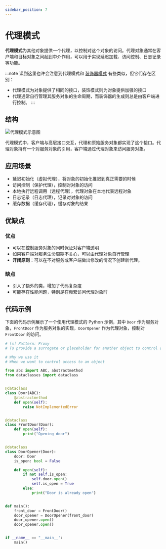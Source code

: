 ```yaml
---
sidebar_position: 7
---
```


# 代理模式
**代理模式**为其他对象提供一个代理，以控制对这个对象的访问。代理对象通常在客户端和目标对象之间起到中介作用，可以用于实现延迟加载、访问控制、日志记录等功能。

:::note
读到这里也许会注意到代理模式和 [装饰器模式](./decorator.md) 有些类似，但它们存在区别：
- 代理模式为对象提供了相同的接口，装饰模式则为对象提供加强的接口
- 代理通常自行管理其服务对象的生命周期，而装饰器的生成则总是由客户端进行控制。
:::

## 结构

![代理模式示意图](https://refactoringguru.cn/images/patterns/diagrams/proxy/structure.png)

代理模式中，客户端与高层接口交互，代理和原始服务对象都实现了这个接口。代理对象持有一个对服务对象的引用，客户端通过代理对象来访问服务对象。

## 应用场景

- 延迟初始化（虚拟代理），将对象的初始化推迟到真正需要的时候
- 访问控制（保护代理），控制对对象的访问
- 本地执行远程调用（远程代理），代理对象在本地代表远程对象
- 日志记录（日志代理），记录对对象的访问
- 缓存数据（缓存代理），缓存对象的结果

## 优缺点
### 优点
- 可以在控制服务对象的同时保证对客户端透明
- 如果客户端对服务生命周期不关心，可以由代理对象自行管理
- **开闭原则**：可以在不对服务或客户端做出修改的情况下创建新代理。

### 缺点
- 引入了额外的类，增加了代码复杂度
- 可能存在性能问题，特别是在频繁访问代理对象时

## 代码示例

下面的代码示例展示了一个使用代理模式的 Python 示例，其中 `Door` 作为服务对象，`FrontDoor` 作为服务对象的实现，`DoorOpener` 作为代理对象，控制对 `FrontDoor` 的访问。

```python livecodes console=full
# [x] Pattern: Proxy
# To provide a surrogate or placeholder for another object to control access to it

# Why we use it
# When we want to control access to an object

from abc import ABC, abstractmethod
from dataclasses import dataclass


@dataclass
class Door(ABC):
    @abstractmethod
    def open(self):
        raise NotImplementedError


@dataclass
class FrontDoor(Door):
    def open(self):
        print("Opening door")


@dataclass
class DoorOpener(Door):
    door: Door
    is_open: bool = False

    def open(self):
        if not self.is_open:
            self.door.open()
            self.is_open = True
        else:
            print("Door is already open")


def main():
    front_door = FrontDoor()
    door_opener = DoorOpener(front_door)
    door_opener.open()
    door_opener.open()


if __name__ == "__main__":
    main()
```